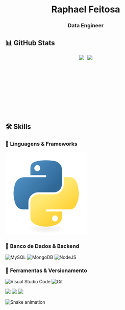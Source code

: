 <h1 align="center">Raphael Feitosa</h1>
<h3 align="center">Data Engineer</h3>

## 📊 **GitHub Stats**

<div style="display: flex; align-items: center; justify-content: center; gap: 10px;">
  <img src="https://github-readme-stats.vercel.app/api?username=RaphaelFeitosaAssumpcao&theme=radical&show_icons=true&hide_border=true&count_private=true" height="180px"/>
  <img src="https://github-readme-stats.vercel.app/api/top-langs/?username=RaphaelFeitosaAssumpcao&theme=radical&show_icons=true&hide_border=true&layout=compact" height="180px"/>
</div>

## 🛠 Skills  

### 🔹 **Linguagens & Frameworks**  
![Python](https://raw.githubusercontent.com/devicons/devicon/master/icons/python/python-original.svg)

### 🔹 **Banco de Dados & Backend**  
![MySQL](https://img.shields.io/badge/MySQL-00000F?style=for-the-badge&logo=mysql&logoColor=white)
![MongoDB](https://img.shields.io/badge/MongoDB-%234ea94b.svg?style=for-the-badge&logo=mongodb&logoColor=white)
![NodeJS](https://img.shields.io/badge/node.js-6DA55F?style=for-the-badge&logo=node.js&logoColor=white)

### 🔹 **Ferramentas & Versionamento** 
![Visual Studio Code](https://img.shields.io/badge/Visual%20Studio%20Code-0078d7.svg?style=for-the-badge&logo=visual-studio-code&logoColor=white)
![Git](https://img.shields.io/badge/Git-E34F26?style=for-the-badge&logo=git&logoColor=white)


<div> 
  <a href="https://instagram.com/raphael.feitosa01" target="_blank"><img src="https://img.shields.io/badge/-Instagram-%23E4405F?style=for-the-badge&logo=instagram&logoColor=white" target="_blank"></a>
  <a href = "raphaelassumpcao00@gmail.com"><img src="https://img.shields.io/badge/-Gmail-%23333?style=for-the-badge&logo=gmail&logoColor=white" target="_blank"></a>
  <a href="https://www.linkedin.com/in/raphael-feitosa-assumpcao" target="_blank"><img src="https://img.shields.io/badge/-LinkedIn-%230077B5?style=for-the-badge&logo=linkedin&logoColor=white" target="_blank"></a> 
 
  ![Snake animation](https://github.com/RaphaelFeitosaAssumpcao/RaphaelFeitosaAssumpcao/blob/output/github-contribution-grid-snake.svg)
 
</div>

